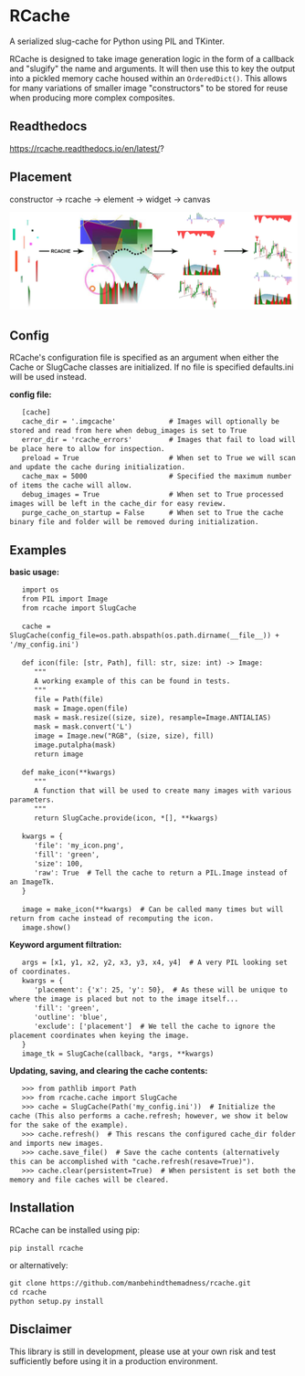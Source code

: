 # RCache

A serialized slug-cache for Python using PIL and TKinter.

RCache is designed to take image generation logic in the form of a callback and "slugify" the name and arguments.
It will then use this to key the output into a pickled memory cache housed within an ``OrderedDict()``.
This allows for many variations of smaller image "constructors" to be stored for reuse when producing more complex composites.

Readthedocs
-----------

https://rcache.readthedocs.io/en/latest/?

Placement
---------

constructor -> rcache -> element -> widget -> canvas

![alt text](docs/_static/placement.png)

Config
------

RCache's configuration file is specified as an argument when either the Cache or SlugCache classes are initialized.
If no file is specified defaults.ini will be used instead.

**config file:**
```
   [cache]
   cache_dir = '.imgcache'             # Images will optionally be stored and read from here when debug_images is set to True
   error_dir = 'rcache_errors'         # Images that fail to load will be place here to allow for inspection.
   preload = True                      # When set to True we will scan and update the cache during initialization.
   cache_max = 5000                    # Specified the maximum number of items the cache will allow.
   debug_images = True                 # When set to True processed images will be left in the cache_dir for easy review.
   purge_cache_on_startup = False      # When set to True the cache binary file and folder will be removed during initialization.
```
Examples
--------

**basic usage:**
```
   import os
   from PIL import Image
   from rcache import SlugCache

   cache = SlugCache(config_file=os.path.abspath(os.path.dirname(__file__)) + '/my_config.ini')

   def icon(file: [str, Path], fill: str, size: int) -> Image:
      """
      A working example of this can be found in tests.
      """
      file = Path(file)
      mask = Image.open(file)
      mask = mask.resize((size, size), resample=Image.ANTIALIAS)
      mask = mask.convert('L')
      image = Image.new("RGB", (size, size), fill)
      image.putalpha(mask)
      return image

   def make_icon(**kwargs)
      """
      A function that will be used to create many images with various parameters.
      """
      return SlugCache.provide(icon, *[], **kwargs)

   kwargs = {
      'file': 'my_icon.png',
      'fill': 'green',
      'size': 100,
      'raw': True  # Tell the cache to return a PIL.Image instead of an ImageTk.
   }

   image = make_icon(**kwargs)  # Can be called many times but will return from cache instead of recomputing the icon.
   image.show()
```
**Keyword argument filtration:**
```
   args = [x1, y1, x2, y2, x3, y3, x4, y4]  # A very PIL looking set of coordinates.
   kwargs = {
      'placement': {'x': 25, 'y': 50},  # As these will be unique to where the image is placed but not to the image itself...
      'fill': 'green',
      'outline': 'blue',
      'exclude': ['placement']  # We tell the cache to ignore the placement coordinates when keying the image.
   }
   image_tk = SlugCache(callback, *args, **kwargs)
```
**Updating, saving, and clearing the cache contents:**
```
   >>> from pathlib import Path
   >>> from rcache.cache import SlugCache
   >>> cache = SlugCache(Path('my_config.ini'))  # Initialize the cache (This also performs a cache.refresh; however, we show it below for the sake of the example).
   >>> cache.refresh()  # This rescans the configured cache_dir folder and imports new images.
   >>> cache.save_file()  # Save the cache contents (alternatively this can be accomplished with "cache.refresh(resave=True)").
   >>> cache.clear(persistent=True)  # When persistent is set both the memory and file caches will be cleared.
```

Installation
------------

RCache can be installed using pip:

``pip install rcache``

or alternatively:

```
git clone https://github.com/manbehindthemadness/rcache.git
cd rcache
python setup.py install
```

Disclaimer
----------

This library is still in development, please use at your own risk and test sufficiently before using it in a
production environment.
